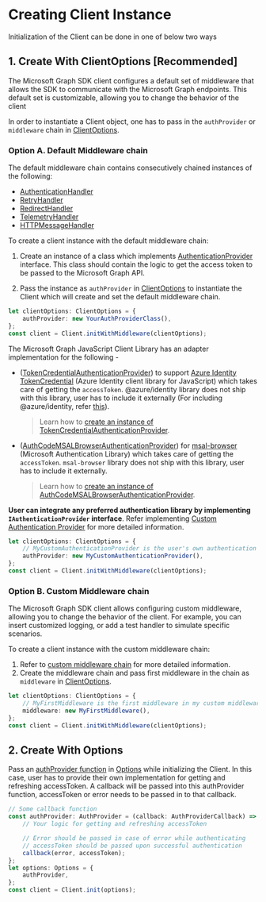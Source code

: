 # Creating Client Instance

Initialization of the Client can be done in one of below two ways

## 1. Create With ClientOptions [Recommended]

The Microsoft Graph SDK client configures a default set of middleware that allows the SDK to communicate with the Microsoft Graph endpoints. This default set is customizable, allowing you to change the behavior of the client

In order to instantiate a Client object, one has to pass in the `authProvider` or `middleware` chain in [ClientOptions](../src/IClientOptions.ts).

### Option A. Default Middleware chain

The default middleware chain contains consecutively chained instances of the following:

-   [AuthenticationHandler](../src/middleware/AuthenticationHandler.ts)
-   [RetryHandler](../src/middleware/RetryHandler.ts)
-   [RedirectHandler](../src/middleware/RedirectHandler.ts)
-   [TelemetryHandler](../src/middleware/TelemetryHandler.ts)
-   [HTTPMessageHandler](../src/middleware/HTTPMessageHandler.ts)

To create a client instance with the default middleware chain:

1. Create an instance of a class which implements [AuthenticationProvider](../src/IAuthenticationProvider.ts) interface. This class should contain the logic to get the access token to be passed to the Microsoft Graph API.

2. Pass the instance as `authProvider` in [ClientOptions](../src/IClientOptions.ts) to instantiate the Client which will create and set the default middleware chain.

```typescript
let clientOptions: ClientOptions = {
	authProvider: new YourAuthProviderClass(),
};
const client = Client.initWithMiddleware(clientOptions);
```

The Microsoft Graph JavaScript Client Library has an adapter implementation for the following -

-   ([TokenCredentialAuthenticationProvider](../src/authentication/azureTokenCredentials/TokenCredentialAuthenticationProvider.ts)) to support [Azure Identity TokenCredential](https://github.com/Azure/azure-sdk-for-js/blob/master/sdk/identity/identity/README.md) (Azure Identity client library for JavaScript) which takes care of getting the `accessToken`. @azure/identity library does not ship with this library, user has to include it externally (For including @azure/identity, refer [this](https://www.npmjs.com/package/@azure/identity)).

    > Learn how to [create an instance of TokenCredentialAuthenticationProvider](./TokenCredentialAuthenticationProvider.md).

-   ([AuthCodeMSALBrowserAuthenticationProvider](../src/authentication/msal/ImplicitMSALAuthenticationProvider.ts)) for [msal-browser](https://github.com/AzureAD/microsoft-authentication-library-for-js/tree/dev/lib/msal-browser) (Microsoft Authentication Library) which takes care of getting the `accessToken`. `msal-browser` library does not ship with this library, user has to include it externally.

    > Learn how to [create an instance of AuthCodeMSALBrowserAuthenticationProvider](./AuthCodeMSALBrowserAuthenticationProvider.md).

**User can integrate any preferred authentication library by implementing `IAuthenticationProvider` interface**. Refer implementing [Custom Authentication Provider](./CustomAuthenticationProvider.md) for more detailed information.

```typescript
let clientOptions: ClientOptions = {
	// MyCustomAuthenticationProvider is the user's own authentication provider implementing AuthenticationProvider interface
	authProvider: new MyCustomAuthenticationProvider(),
};
const client = Client.initWithMiddleware(clientOptions);
```

### Option B. Custom Middleware chain

The Microsoft Graph SDK client allows configuring custom middleware, allowing you to change the behavior of the client. For example, you can insert customized logging, or add a test handler to simulate specific scenarios.

To create a client instance with the custom middleware chain:

1. Refer to [custom middleware chain](./CustomMiddlewareChain.md) for more detailed information.
2. Create the middleware chain and pass first middleware in the chain as `middleware` in [ClientOptions](../src/IClientOptions.ts).

```typescript
let clientOptions: ClientOptions = {
	// MyFirstMiddleware is the first middleware in my custom middleware chain
	middleware: new MyFirstMiddleware(),
};
const client = Client.initWithMiddleware(clientOptions);
```

## 2. Create With Options

Pass an [authProvider function](../src/IAuthProvider.ts) in [Options](../src/IOptions.ts) while initializing the Client. In this case, user has to provide their own implementation for getting and refreshing accessToken. A callback will be passed into this authProvider function, accessToken or error needs to be passed in to that callback.

```typescript
// Some callback function
const authProvider: AuthProvider = (callback: AuthProviderCallback) => {
	// Your logic for getting and refreshing accessToken

	// Error should be passed in case of error while authenticating
	// accessToken should be passed upon successful authentication
	callback(error, accessToken);
};
let options: Options = {
	authProvider,
};
const client = Client.init(options);
```
